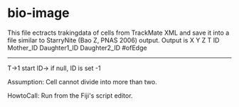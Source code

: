 # bio-image
This file ectracts trakingdata of cells from TrackMate XML and save it into a file similar to StarryNite (Bao Z, PNAS 2006) output.
Output is
X Y Z T ID Mother_ID Daughter1_ID Daughter2_ID #ofEdge
 
*******
T->1 start
ID-> if null, ID is set -1

Assumption:
Cell cannot divide into more than two.

HowtoCall:
Run from the Fiji's script editor.





